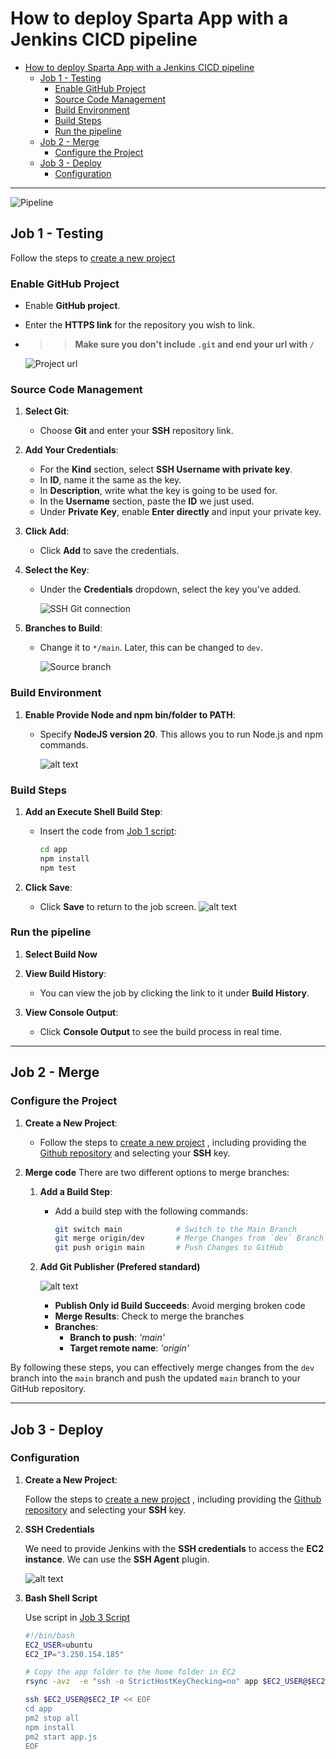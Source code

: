 # How to deploy Sparta App with a Jenkins CICD pipeline

- [How to deploy Sparta App with a Jenkins CICD pipeline](#how-to-deploy-sparta-app-with-a-jenkins-cicd-pipeline)
  - [Job 1 - Testing](#job-1---testing)
    - [Enable GitHub Project](#enable-github-project)
    - [Source Code Management](#source-code-management)
    - [Build Environment](#build-environment)
    - [Build Steps](#build-steps)
    - [Run the pipeline](#run-the-pipeline)
  - [Job 2 - Merge](#job-2---merge)
    - [Configure the Project](#configure-the-project)
  - [Job 3 - Deploy](#job-3---deploy)
    - [Configuration](#configuration)

---
![Pipeline](<../images/tech264 (9).png>)

## Job 1 - Testing

Follow the steps to [create a new project](jenkins-basics.md#creating-a-new-project)

### Enable GitHub Project

- Enable **GitHub project**.
- Enter the **HTTPS link** for the repository you wish to link.
- >> **Make sure you don't include `.git` and end your url with `/`**

   ![Project url](<../images/Screenshot 2024-10-18 145255.png>)

### Source Code Management

1. **Select Git**:
   - Choose **Git** and enter your **SSH** repository link.

2. **Add Your Credentials**:
   - For the **Kind** section, select **SSH Username with private key**.
   - In **ID**, name it the same as the key.
   - In **Description**, write what the key is going to be used for.
   - In the **Username** section, paste the **ID** we just used.
   - Under **Private Key**, enable **Enter directly** and input your private key.

3. **Click Add**:
   - Click **Add** to save the credentials.

4. **Select the Key**:
   - Under the **Credentials** dropdown, select the key you've added.

      ![SSH Git connection](<../images/Screenshot 2024-10-18 150139.png>)

5. **Branches to Build**:
   - Change it to `*/main`. Later, this can be changed to `dev`.

      ![Source branch](<../images/Screenshot 2024-10-18 150715.png>)

### Build Environment

1. **Enable Provide Node and npm bin/folder to PATH**:
   - Specify **NodeJS version 20**. This allows you to run Node.js and npm commands.

      ![alt text](<../images/Screenshot 2024-10-18 150945.png>)

### Build Steps

1. **Add an Execute Shell Build Step**:
   - Insert the code from [Job 1 script](../scripts/job1.sh):

     ```bash
     cd app
     npm install
     npm test
     ```

2. **Click Save**:
   - Click **Save** to return to the job screen.
   ![alt text](<../images/Screenshot 2024-10-18 151104.png>)

### Run the pipeline

1. **Select Build Now**
2. **View Build History**:
   - You can view the job by clicking the link to it under **Build History**.

3. **View Console Output**:
   - Click **Console Output** to see the build process in real time.

---

## Job 2 - Merge

### Configure the Project

1. **Create a New Project**:
   - Follow the steps to [create a new project](jenkins-basics.md#creating-a-new-project)
, including providing the [Github repository](#source-code-management) and selecting your **SSH** key.

2. **Merge code**
   There are two different options to merge branches:

   1. **Add a Build Step**:
      - Add a build step with the following commands:

         ```bash
         git switch main            # Switch to the Main Branch
         git merge origin/dev       # Merge Changes from `dev` Branch
         git push origin main       # Push Changes to GitHub
         ```

   2. **Add Git Publisher (Prefered standard)**

      ![alt text](<../images/Screenshot 2024-10-21 104129.png>)

      - **Publish Only id Build Succeeds**: Avoid merging broken code
      - **Merge Results**: Check to merge the branches
      - **Branches**:
        - **Branch to push**: *'main'*
        - **Target remote name**: *'origin'*

By following these steps, you can effectively merge changes from the `dev` branch into the `main` branch and push the updated `main` branch to your GitHub repository.

---

## Job 3 - Deploy

### Configuration

1. **Create a New Project**:

   Follow the steps to [create a new project](jenkins-basics.md#creating-a-new-project)
, including providing the [Github repository](#source-code-management) and selecting your **SSH** key.

2. **SSH Credentials**

   We need to provide Jenkins with the **SSH credentials** to access the **EC2 instance**. We can use the **SSH Agent** plugin.

   ![alt text](<../images/Screenshot 2024-10-21 140351.png>)

3. **Bash Shell Script**

   Use script in [Job 3 Script](../scripts/job3.sh)

      ```bash
      #!/bin/bash
      EC2_USER=ubuntu
      EC2_IP="3.250.154.185"

      # Copy the app folder to the home folder in EC2
      rsync -avz  -e "ssh -o StrictHostKeyChecking=no" app $EC2_USER@$EC2_IP:~/

      ssh $EC2_USER@$EC2_IP << EOF
      cd app
      pm2 stop all
      npm install
      pm2 start app.js
      EOF

      ```
